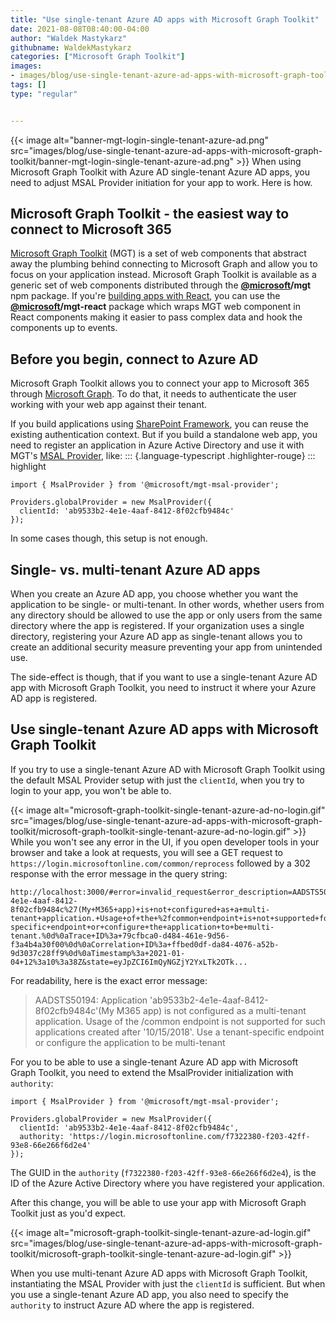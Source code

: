 ```yaml
---
title: "Use single-tenant Azure AD apps with Microsoft Graph Toolkit"
date: 2021-08-08T08:40:00-04:00
author: "Waldek Mastykarz"
githubname: WaldekMastykarz
categories: ["Microsoft Graph Toolkit"]
images:
- images/blog/use-single-tenant-azure-ad-apps-with-microsoft-graph-toolkit/banner-mgt-login-single-tenant-azure-ad.png
tags: []
type: "regular"


---
```


{{< image alt="banner-mgt-login-single-tenant-azure-ad.png" src="images/blog/use-single-tenant-azure-ad-apps-with-microsoft-graph-toolkit/banner-mgt-login-single-tenant-azure-ad.png" >}}
When using Microsoft Graph Toolkit with Azure AD single-tenant Azure AD
apps, you need to adjust MSAL Provider initiation for your app to work.
Here is how.

## Microsoft Graph Toolkit - the easiest way to connect to Microsoft 365 

[Microsoft Graph
Toolkit](https://docs.microsoft.com/graph/toolkit/overview?WT.mc_id=m365-12257-wmastyka)
(MGT) is a set of web components that abstract away the plumbing behind
connecting to Microsoft Graph and allow you to focus on your application
instead.
Microsoft Graph Toolkit is available as a generic set of web components
distributed through the
**[\@microsoft](https://techcommunity.microsoft.com/t5/user/viewprofilepage/user-id/41501)/mgt** npm
package. If you're [building apps with
React](https://docs.microsoft.com/graph/toolkit/get-started/use-toolkit-with-react?WT.mc_id=m365-12257-wmastyka),
you can use the
**[\@microsoft](https://techcommunity.microsoft.com/t5/user/viewprofilepage/user-id/41501)/mgt-react**
package which wraps MGT web component in React components making it
easier to pass complex data and hook the components up to events.

## Before you begin, connect to Azure AD 

Microsoft Graph Toolkit allows you to connect your app to Microsoft 365
through [Microsoft
Graph](https://developer.microsoft.com/graph/?WT.mc_id=m365-12257-wmastyka).
To do that, it needs to authenticate the user working with your web app
against their tenant.

If you build applications using [SharePoint
Framework](https://docs.microsoft.com/sharepoint/dev/spfx/sharepoint-framework-overview?WT.mc_id=m365-12257-wmastyka),
you can reuse the existing authentication context. But if you build a
standalone web app, you need to register an application in Azure Active
Directory and use it with MGT's [MSAL
Provider](https://docs.microsoft.com/graph/toolkit/providers/msal?WT.mc_id=m365-12257-wmastyka),
like:
::: {.language-typescript .highlighter-rouge}
::: highlight
``` highlight
import { MsalProvider } from '@microsoft/mgt-msal-provider';

Providers.globalProvider = new MsalProvider({
  clientId: 'ab9533b2-4e1e-4aaf-8412-8f02cfb9484c'
});
```


In some cases though, this setup is not enough.

## Single- vs. multi-tenant Azure AD apps 

When you create an Azure AD app, you choose whether you want the
application to be single- or multi-tenant. In other words, whether users
from any directory should be allowed to use the app or only users from
the same directory where the app is registered.
If your organization uses a single directory, registering your Azure AD
app as single-tenant allows you to create an additional security measure
preventing your app from unintended use.

The side-effect is though, that if you want to use a single-tenant Azure
AD app with Microsoft Graph Toolkit, you need to instruct it where your
Azure AD app is registered.

## Use single-tenant Azure AD apps with Microsoft Graph Toolkit 

If you try to use a single-tenant Azure AD with Microsoft Graph Toolkit
using the default MSAL Provider setup with just the `clientId`, when you
try to login to your app, you won't be able to.

{{< image alt="microsoft-graph-toolkit-single-tenant-azure-ad-no-login.gif" src="images/blog/use-single-tenant-azure-ad-apps-with-microsoft-graph-toolkit/microsoft-graph-toolkit-single-tenant-azure-ad-no-login.gif" >}}
While you won't see any error in the UI, if you open developer tools in
your browser and take a look at requests, you will see a GET request to
`https://login.microsoftonline.com/common/reprocess` followed by a 302
response with the error message in the query string:

```
http://localhost:3000/#error=invalid_request&error_description=AADSTS50194%3a+Application+%27ab9533b2-4e1e-4aaf-8412-8f02cfb9484c%27(My+M365+app)+is+not+configured+as+a+multi-tenant+application.+Usage+of+the+%2fcommon+endpoint+is+not+supported+for+such+applications+created+after+%2710%2f15%2f2018%27.+Use+a+tenant-specific+endpoint+or+configure+the+application+to+be+multi-tenant.%0d%0aTrace+ID%3a+79cfbca0-d484-461e-9d56-f3a4b4a30f00%0d%0aCorrelation+ID%3a+ffbed0df-da84-4076-a52b-9d3037c28ff9%0d%0aTimestamp%3a+2021-01-04+12%3a10%3a38Z&state=eyJpZCI6ImQyNGZjY2YxLTk2OTk...
```

For readability, here is the exact error message:

> AADSTS50194: Application 'ab9533b2-4e1e-4aaf-8412-8f02cfb9484c'(My
> M365 app) is not configured as a multi-tenant application. Usage of
> the /common endpoint is not supported for such applications created
> after '10/15/2018'. Use a tenant-specific endpoint or configure the
> application to be multi-tenant

For you to be able to use a single-tenant Azure AD app with Microsoft
Graph Toolkit, you need to extend the MsalProvider initialization with
`authority`:

``` highlight
import { MsalProvider } from '@microsoft/mgt-msal-provider';

Providers.globalProvider = new MsalProvider({
  clientId: 'ab9533b2-4e1e-4aaf-8412-8f02cfb9484c',
  authority: 'https://login.microsoftonline.com/f7322380-f203-42ff-93e8-66e266f6d2e4'
});
```

The GUID in the `authority` (`f7322380-f203-42ff-93e8-66e266f6d2e4`), is
the ID of the Azure Active Directory where you have registered your
application.

After this change, you will be able to use your app with Microsoft Graph
Toolkit just as you'd expect.

{{< image alt="microsoft-graph-toolkit-single-tenant-azure-ad-login.gif" src="images/blog/use-single-tenant-azure-ad-apps-with-microsoft-graph-toolkit/microsoft-graph-toolkit-single-tenant-azure-ad-login.gif" >}}

When you use multi-tenant Azure AD apps with Microsoft Graph Toolkit,
instantiating the MSAL Provider with just the `clientId` is sufficient.
But when you use a single-tenant Azure AD app, you also need to specify
the `authority` to instruct Azure AD where the app is registered.
